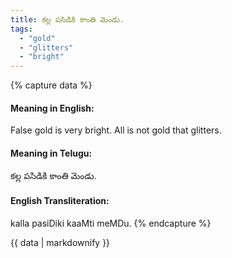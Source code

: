 ```yaml
---
title: కల్ల పసిడికి కాంతి మెండు.
tags:
  - "gold"
  - "glitters"
  - "bright"
---
```


{% capture data %}
#### Meaning in English:
False gold is very bright.
All is not gold that glitters.

#### Meaning in Telugu:
కల్ల పసిడికి కాంతి మెండు.

#### English Transliteration:
kalla pasiDiki kaaMti meMDu.
{% endcapture %}

<div class="notice">{{ data | markdownify }}</div>


